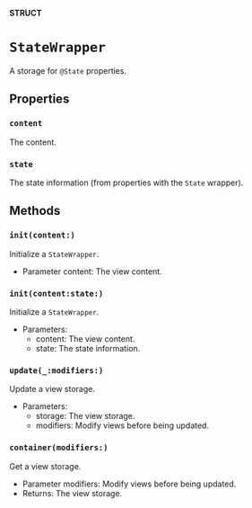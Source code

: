 **STRUCT**

# `StateWrapper`

A storage for `@State` properties.

## Properties
### `content`

The content.

### `state`

The state information (from properties with the `State` wrapper).

## Methods
### `init(content:)`

Initialize a `StateWrapper`.
- Parameter content: The view content.

### `init(content:state:)`

Initialize a `StateWrapper`.
- Parameters:
  - content: The view content.
  - state: The state information.

### `update(_:modifiers:)`

Update a view storage.
- Parameters:
    - storage: The view storage.
    - modifiers: Modify views before being updated.

### `container(modifiers:)`

Get a view storage.
- Parameter modifiers: Modify views before being updated.
- Returns: The view storage.
